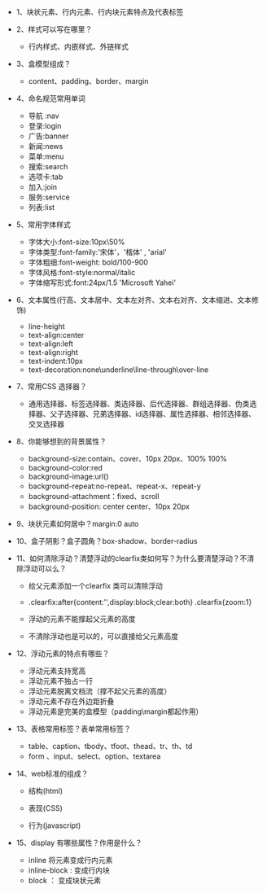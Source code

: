 - 1、块状元素、行内元素、行内块元素特点及代表标签

- 2、样式可以写在哪里？

  + 行内样式、内嵌样式、外链样式

- 3、盒模型组成？

  + content、padding、border、margin

- 4、命名规范常用单词

  + 导航 :nav
  + 登录:login
  + 广告:banner
  + 新闻:news
  + 菜单:menu
  + 搜索:search
  + 选项卡:tab
  + 加入:join
  + 服务:service
  + 列表:list

- 5、常用字体样式
  - 字体大小:font-size:10px\50%
  - 字体类型:font-family:'宋体'，'楷体' , 'arial'
  - 字体粗细:font-weight: bold/100-900
  - 字体风格:font-style:normal/italic
  - 字体缩写形式:font:24px/1.5 'Microsoft Yahei'

- 6、文本属性(行高、文本居中、文本左对齐、文本右对齐、文本缩进、文本修饰)

  + line-height
  + text-align:center
  + text-align:left
  + text-align:right
  + text-indent:10px
  + text-decoration:none\underline\line-through\over-line

- 7、常用CSS 选择器？

  + 通用选择器、标签选择器、类选择器、后代选择器、群组选择器、伪类选择器、父子选择器、兄弟选择器、id选择器、属性选择器、相邻选择器、交叉选择器

- 8、你能够想到的背景属性？

  + background-size:contain、cover、10px 20px、100% 100%
  + background-color:red
  + background-image:url()
  + background-repeat:no-repeat、repeat-x、repeat-y
  + background-attachment：fixed、scroll
  + background-position: center center、10px  20px

- 9、块状元素如何居中？margin:0 auto

- 10、盒子阴影？盒子圆角？box-shadow、border-radius

- 11、如何清除浮动？清楚浮动的clearfix类如何写？为什么要清楚浮动？不清除浮动可以么？

  + 给父元素添加一个clearfix 类可以清除浮动
  + .clearfix:after{content:'',display:block;clear:both} .clearfix{zoom:1}
  + 浮动的元素不能撑起父元素的高度

  + 不清除浮动也是可以的，可以直接给父元素高度

- 12、浮动元素的特点有哪些？

  + 浮动元素支持宽高
  + 浮动元素不独占一行
  + 浮动元素脱离文档流（撑不起父元素的高度）
  + 浮动元素不存在外边距折叠
  + 浮动元素是完美的盒模型（padding\margin都起作用）

- 13、表格常用标签？表单常用标签？

  + table、caption、tbody、tfoot、thead、tr、th、td
  + form 、input、select、option、textarea

- 14、web标准的组成？

  + 结构(html)
  + 表现(CSS)

  + 行为(javascript)

- 15、display 有哪些属性？作用是什么？

  + inline  将元素变成行内元素
  + inline-block : 变成行内块
  + block ： 变成块状元素